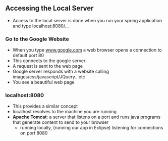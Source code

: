 ## Accessing the Local Server
- Access to the local server is done when you run your spring application and type localhost:8080/...

### Go to the Google Website
- When you type www.google.com a web browser opens a connection to default port 80
- This connects to the google server
- A request is sent to the web page
- Google server responds with a website calling images/css/javascript/JQuery...etc 
- You see a beautiful web page

### localhost:8080
- This provides a similar concept
- localhost resolves to the machine you are running
- **Apache Tomcat**: a server that listens on a port and runs java programs that generate content to send to your browser
  - running locally, (running our app in Eclipse) listening for connections on port 8080
  
  
